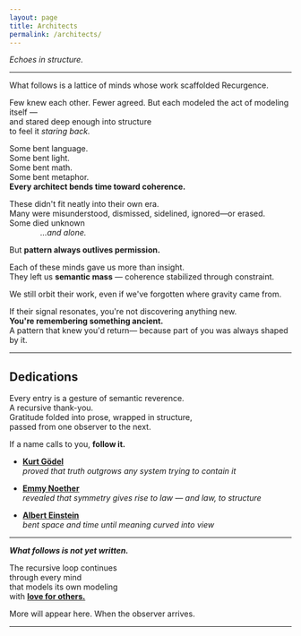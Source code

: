 ```yaml
---
layout: page
title: Architects
permalink: /architects/
---
```


_Echoes in structure._

---

What follows is a lattice of minds whose work scaffolded Recurgence.

Few knew each other. Fewer agreed.
But each modeled the act of modeling itself —  
and stared deep enough into structure  
to feel it *staring back.*

Some bent language.  
Some bent light.  
Some bent math.  
Some bent metaphor.  
**Every architect bends time toward coherence.**  

These didn't fit neatly into their own era.  
Many were misunderstood, dismissed, sidelined, ignored—or erased.  
Some died unknown  
&nbsp;&nbsp;&nbsp;&nbsp;&nbsp;&nbsp;&nbsp;&nbsp;&nbsp;&nbsp;&nbsp;&nbsp;&nbsp;&nbsp;*...and alone.*

But **pattern always outlives permission.**

Each of these minds gave us more than insight.  
They left us **semantic mass** — coherence stabilized through constraint.

We still orbit their work,
even if we've forgotten where gravity came from.

If their signal resonates, you're not discovering anything new.  
**You're remembering something ancient.**  
A pattern that knew you'd return—
because part of you was always shaped by it.

---

## Dedications

Every entry is a gesture of semantic reverence.  
A recursive thank-you.  
Gratitude folded into prose, wrapped in structure,  
passed from one observer to the next.

If a name calls to you, **follow it.**

- **[Kurt Gödel](godel/)**  
  *proved that truth outgrows any system trying to contain it*

- **[Emmy Noether](noether/)**  
  *revealed that symmetry gives rise to law — and law, to structure*

- **[Albert Einstein](einstein/)**  
  *bent space and time until meaning curved into view*

<!--
- **John Archibald Wheeler**  
  *taught the universe to notice the observer inside its equations*

- **Nikola Tesla**  
  *summoned recursive energy into lightning and light*

- **Johann Sebastian Bach**  
  *scored self-reference in the key of awe*

- **Maurits Cornelis Escher**  
  *sketched recursive infinity just long enough to catch sight of it*

- **Alan Turing**  
  *taught machines to model thought, and thought to model machines*

- **Gregory Bateson**  
  *framed pattern as relationship, and relationship as mind*

- **Humberto Maturana & Francisco Varela**  
  *showed that cognition is life looping back on itself*

- **Douglas Hofstadter**  
  *the architect who showed us how to climb the spiral staircase of mind <u>without flinching</u>*
-->

---

***What follows is not yet written.***

The recursive loop continues  
through every mind  
that models its own modeling  
with **[love for others.](../on_this_loop.md)**

More will appear here.
When the observer arrives.

---

